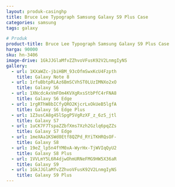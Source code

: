 ```yaml
---
layout: produk-casinghp
title: Bruce Lee Typograph Samsung Galaxy S9 Plus Case
categories: samsung
tags: galaxy

# Produk
product-title: Bruce Lee Typograph Samsung Galaxy S9 Plus Case
harga: 90000
sku: hn-3406
image-drive: 1GkJJGlaMfvZZhvoVFusK92V2LnmgIyNS
gallery:
  - url: 1KXaWZc-jbiHBM_93cOfmSwxKcU4Fzpth
    title: Galaxy Note 8
  - url: 1rfuBbtpRLAz6BmSCVhST0LUzIMNXo2xO
    title: Galaxy S6
  - url: 1XNcdcAxVmFOm4KVXgRxsStbPfC4rFNA8
    title: Galaxy S6 Edge
  - url: 1rgRThW8bICfyQRO2KjcrLxOkUeB5lgfA
    title: Galaxy S6 Edge Plus
  - url: 1Z3usCA8g45lSpgP5VgRzXF_z_6zS_jtl
    title: Galaxy S7
  - url: 1uCK7F7TspaZZbfXms7Xzh2Gzlq6pqZZs
    title: Galaxy S7 Edge
  - url: 1meXAa1KSWd0Etf8QZPd_RYiTKHRQsOF-
    title: Galaxy S8
  - url: 19eZ_lp5n4fYM0xA-WyrHx-TjWVIqQyU2
    title: Galaxy S8 Plus
  - url: 1VVLmY5L6R4djwOhmURNeFMG9HW5X36aR
    title: Galaxy S9
  - url: 1GkJJGlaMfvZZhvoVFusK92V2LnmgIyNS
    title: Galaxy S9 Plus
---
```

